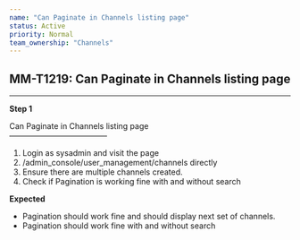 ```yaml
---
name: "Can Paginate in Channels listing page"
status: Active
priority: Normal
team_ownership: "Channels"
---
```


## MM-T1219: Can Paginate in Channels listing page

---

**Step 1**

Can Paginate in Channels listing page\
–––––––––––––––––––––––––

1. Login as sysadmin and visit the page
2. /admin\_console/user\_management/channels directly
3. Ensure there are multiple channels created.
4. Check if Pagination is working fine with and without search

**Expected**

- Pagination should work fine and should display next set of channels.
- Pagination should work fine with and without search
